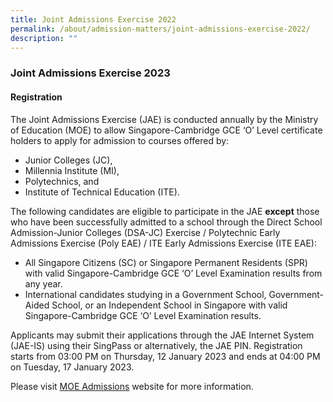 ```yaml
---
title: Joint Admissions Exercise 2022
permalink: /about/admission-matters/joint-admissions-exercise-2022/
description: ""
---
```

### **Joint Admissions Exercise 2023**
#### **Registration**
The Joint Admissions Exercise (JAE) is conducted annually by the Ministry of Education (MOE) to allow Singapore-Cambridge GCE ‘O’ Level certificate holders to apply for admission to courses offered by:

*   Junior Colleges (JC),
*   Millennia Institute (MI),
*   Polytechnics, and
*   Institute of Technical Education (ITE).

The following candidates are eligible to participate in the JAE **except** those who have been successfully admitted to a school through the Direct School Admission-Junior Colleges (DSA-JC) Exercise / Polytechnic Early Admissions Exercise (Poly EAE) / ITE Early Admissions Exercise (ITE EAE):

*   All Singapore Citizens (SC) or Singapore Permanent Residents (SPR) with valid Singapore-Cambridge GCE ‘O’ Level Examination results from any year.
*   International candidates studying in a Government School, Government-Aided School, or an Independent School in Singapore with valid Singapore-Cambridge GCE ‘O’ Level Examination results.

Applicants may submit their applications through the JAE Internet System (JAE-IS) using their SingPass or alternatively, the JAE PIN. Registration starts from 03:00 PM on Thursday, 12 January 2023 and ends at 04:00 PM on Tuesday, 17 January 2023.

Please visit [MOE Admissions](https://www.moe.gov.sg/post-secondary/admissions/jae) website for more information.